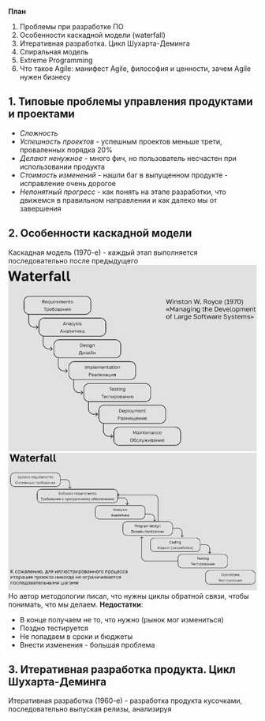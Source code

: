 **План**
1. Проблемы при разработке ПО
2. Особенности каскадной модели (waterfall)
3. Итеративная разработка. Цикл Шухарта-Деминга
4. Спиральная модель
5. Extreme Programming
6. Что такое Agile: манифест Agile, философия и ценности, зачем Agile нужен бизнесу
## 1. Типовые проблемы управления продуктами и проектами
- *Сложность*
- *Успешность проектов* - успешным проектов меньше трети, проваленных порядка 20%
- *Делают ненужное* - много фич, но пользователь несчастен при использовании продукта
- *Стоимость изменений* - нашли баг в выпущенном продукте - исправление очень дорогое
- *Непонятный прогресс* - как понять на этапе разработки, что движемся в правильном направлении и как далеко мы от завершения

## 2. Особенности каскадной модели
Каскадная модель (1970-е) - каждый этап выполняется последовательно после предыдущего
![](attachments/Pasted%20image%2020240323181642.png)
![](attachments/Pasted%20image%2020240323181746.png)
Но автор методологии писал, что нужны циклы обратной связи, чтобы понимать, что мы делаем.
**Недостатки**:
- В конце получаем не то, что нужно (рынок мог измениться)
- Поздно тестируется
- Не попадаем в сроки и бюджеты
- Внести изменения - большая проблема

## 3. Итеративная разработка продукта. Цикл Шухарта-Деминга
Итеративная разработка (1960-е) - разработка продукта кусочками, последовательно выпуская релизы, анализируя